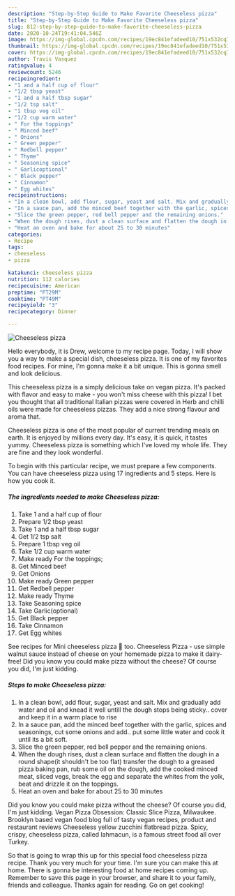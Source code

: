 ```yaml
---
description: "Step-by-Step Guide to Make Favorite Cheeseless pizza"
title: "Step-by-Step Guide to Make Favorite Cheeseless pizza"
slug: 812-step-by-step-guide-to-make-favorite-cheeseless-pizza
date: 2020-10-24T19:41:04.546Z
image: https://img-global.cpcdn.com/recipes/19ec841efadeed10/751x532cq70/cheeseless-pizza-recipe-main-photo.jpg
thumbnail: https://img-global.cpcdn.com/recipes/19ec841efadeed10/751x532cq70/cheeseless-pizza-recipe-main-photo.jpg
cover: https://img-global.cpcdn.com/recipes/19ec841efadeed10/751x532cq70/cheeseless-pizza-recipe-main-photo.jpg
author: Travis Vasquez
ratingvalue: 4
reviewcount: 5246
recipeingredient:
- "1 and a half cup of flour"
- "1/2 tbsp yeast"
- "1 and a half tbsp sugar"
- "1/2 tsp salt"
- "1 tbsp veg oil"
- "1/2 cup warm water"
- " For the toppings"
- " Minced beef"
- " Onions"
- " Green pepper"
- " Redbell pepper"
- " Thyme"
- " Seasoning spice"
- " Garlicoptional"
- " Black pepper"
- " Cinnamon"
- " Egg whites"
recipeinstructions:
- "In a clean bowl, add flour, sugar, yeast and salt. Mix and gradually add water and oil and knead it well untill the dough stops being sticky.. cover and keep it in a warm place to rise"
- "In a sauce pan, add the minced beef together with the garlic, spices and seasonings, cut some onions and add.. put some little water and cook it until its a bit soft."
- "Slice the green pepper, red bell pepper and the remaining onions."
- "When the dough rises, dust a clean surface and flatten the dough in a round shape(it shouldn&#39;t be too flat) transfer the dough to a greased pizza baking pan, rub some oil on the dough, add the cooked minced meat, sliced vegs, break the egg and separate the whites from the yolk, beat and drizzle it on the toppings."
- "Heat an oven and bake for about 25 to 30 minutes"
categories:
- Recipe
tags:
- cheeseless
- pizza

katakunci: cheeseless pizza 
nutrition: 112 calories
recipecuisine: American
preptime: "PT29M"
cooktime: "PT49M"
recipeyield: "3"
recipecategory: Dinner

---
```



![Cheeseless pizza](https://img-global.cpcdn.com/recipes/19ec841efadeed10/751x532cq70/cheeseless-pizza-recipe-main-photo.jpg)

Hello everybody, it is Drew, welcome to my recipe page. Today, I will show you a way to make a special dish, cheeseless pizza. It is one of my favorites food recipes. For mine, I'm gonna make it a bit unique. This is gonna smell and look delicious.

This cheeseless pizza is a simply delicious take on vegan pizza. It&#39;s packed with flavor and easy to make - you won&#39;t miss cheese with this pizza! I bet you thought that all traditional Italian pizzas were covered in Herb and chilli oils were made for cheeseless pizzas. They add a nice strong flavour and aroma that.

Cheeseless pizza is one of the most popular of current trending meals on earth. It is enjoyed by millions every day. It's easy, it is quick, it tastes yummy. Cheeseless pizza is something which I've loved my whole life. They are fine and they look wonderful.


To begin with this particular recipe, we must prepare a few components. You can have cheeseless pizza using 17 ingredients and 5 steps. Here is how you cook it.

<!--inarticleads1-->

##### The ingredients needed to make Cheeseless pizza:

1. Take 1 and a half cup of flour
1. Prepare 1/2 tbsp yeast
1. Take 1 and a half tbsp sugar
1. Get 1/2 tsp salt
1. Prepare 1 tbsp veg oil
1. Take 1/2 cup warm water
1. Make ready  For the toppings;
1. Get  Minced beef
1. Get  Onions
1. Make ready  Green pepper
1. Get  Redbell pepper
1. Make ready  Thyme
1. Take  Seasoning spice
1. Take  Garlic(optional)
1. Get  Black pepper
1. Take  Cinnamon
1. Get  Egg whites


See recipes for Mini cheeseless pizza 🍕 too. Cheeseless Pizza - use simple walnut sauce instead of cheese on your homemade pizza to make it dairy-free! Did you know you could make pizza without the cheese? Of course you did, I&#39;m just kidding. 

<!--inarticleads2-->

##### Steps to make Cheeseless pizza:

1. In a clean bowl, add flour, sugar, yeast and salt. Mix and gradually add water and oil and knead it well untill the dough stops being sticky.. cover and keep it in a warm place to rise
1. In a sauce pan, add the minced beef together with the garlic, spices and seasonings, cut some onions and add.. put some little water and cook it until its a bit soft.
1. Slice the green pepper, red bell pepper and the remaining onions.
1. When the dough rises, dust a clean surface and flatten the dough in a round shape(it shouldn&#39;t be too flat) transfer the dough to a greased pizza baking pan, rub some oil on the dough, add the cooked minced meat, sliced vegs, break the egg and separate the whites from the yolk, beat and drizzle it on the toppings.
1. Heat an oven and bake for about 25 to 30 minutes


Did you know you could make pizza without the cheese? Of course you did, I&#39;m just kidding. Vegan Pizza Obsession: Classic Slice Pizza, Milwaukee. Brooklyn based vegan food blog full of tasty vegan recipes, product and restaurant reviews Cheeseless yellow zucchini flatbread pizza. Spicy, crispy, cheeseless pizza, called lahmacun, is a famous street food all over Turkey. 

So that is going to wrap this up for this special food cheeseless pizza recipe. Thank you very much for your time. I'm sure you can make this at home. There is gonna be interesting food at home recipes coming up. Remember to save this page in your browser, and share it to your family, friends and colleague. Thanks again for reading. Go on get cooking!
